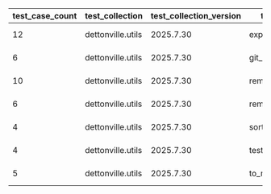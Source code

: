 | test_case_count | test_collection | test_collection_version | test_component | test_date | test_failed | test_details_link |
| --- | --- | --- | --- | --- | --- | --- |
| 12 | dettonville.utils | 2025.7.30 | export_dicts | 2025-08-02T14:24:46Z | False | [test details](./export_dicts/test.results/test-results.md) |
| 6 | dettonville.utils | 2025.7.30 | git_pacp | 2025-08-02T02:54:33Z | False | [test details](./git_pacp/test.results/test-results.md) |
| 10 | dettonville.utils | 2025.7.30 | remove_dict_keys | 2025-08-02T02:54:33Z | False | [test details](./remove_dict_keys/test.results/test-results.md) |
| 6 | dettonville.utils | 2025.7.30 | remove_sensitive_keys | 2025-08-02T02:54:33Z | False | [test details](./remove_sensitive_keys/test.results/test-results.md) |
| 4 | dettonville.utils | 2025.7.30 | sort_dict_list | 2025-08-02T02:54:33Z | False | [test details](./sort_dict_list/test.results/test-results.md) |
| 4 | dettonville.utils | 2025.7.30 | test_results_logger | 2025-08-02T02:54:33Z | False | [test details](./test_results_logger/test.results/test-results.md) |
| 5 | dettonville.utils | 2025.7.30 | to_markdown | 2025-08-02T02:54:33Z | False | [test details](./to_markdown/test.results/test-results.md) |
